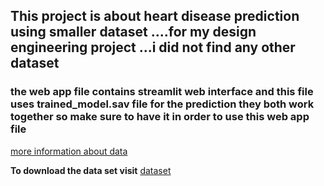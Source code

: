 ## This project is about heart disease prediction using smaller dataset ....for my design engineering project ...i did not find any other dataset 

### the web app file contains streamlit web interface and this file uses trained_model.sav file for the prediction they both work together so make sure to have it in order to use this web app file 

[more information about data](https://www.kaggle.com/code/tentotheminus9/what-causes-heart-disease-explaining-the-model)

**To download the data set visit** 
[dataset](https://www.kaggle.com/datasets/johnsmith88/heart-disease-dataset/data)
